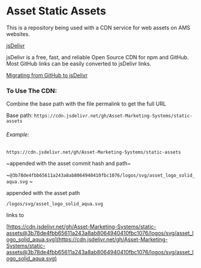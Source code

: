 # Asset Static Assets

This is a repository being used with a CDN service for web assets on AMS websites.

[jsDelivr](https://www.jsdelivr.com/)

jsDelivr is a free, fast, and reliable Open Source CDN for npm and GitHub.
Most GitHub links can be easily converted to jsDelivr links.

[Migrating from GitHub to jsDelivr](https://www.jsdelivr.com/github/)

### To Use The CDN:

Combine the base path with the file permalink to get the full URL

Base path: `https://cdn.jsdelivr.net/gh/Asset-Marketing-Systems/static-assets`

###### Example:

`https://cdn.jsdelivr.net/gh/Asset-Marketing-Systems/static-assets` 

~appended with the asset commit hash and path~

~`@3b78de4fbb65611a243a8ab8064940410fbc1076/logos/svg/asset_logo_solid_aqua.svg` ~

appended with the asset path

`/logos/svg/asset_logo_solid_aqua.svg` 

links to

[https://cdn.jsdelivr.net/gh/Asset-Marketing-Systems/static-assets@3b78de4fbb65611a243a8ab8064940410fbc1076/logos/svg/asset_logo_solid_aqua.svg](https://cdn.jsdelivr.net/gh/Asset-Marketing-Systems/static-assets@3b78de4fbb65611a243a8ab8064940410fbc1076/logos/svg/asset_logo_solid_aqua.svg)
